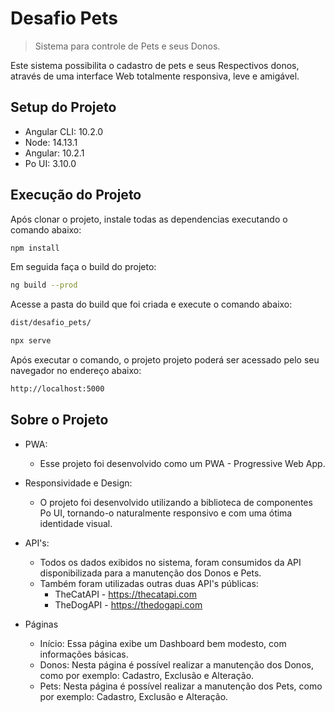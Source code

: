 # Desafio Pets
> Sistema para controle de Pets e seus Donos.

Este sistema possibilita o cadastro de pets e seus Respectivos donos, através de uma interface Web totalmente responsiva, leve e amigável.

## Setup do Projeto

* Angular CLI: 10.2.0
* Node: 14.13.1
* Angular: 10.2.1
* Po UI: 3.10.0

## Execução do Projeto

Após clonar o projeto, instale todas as dependencias executando o comando abaixo:

```sh
npm install
```

Em seguida faça o build do projeto:

```sh
ng build --prod
```

Acesse a pasta do build que foi criada e execute o comando abaixo:

```sh
dist/desafio_pets/
```
```sh
npx serve
```

Após executar o comando, o projeto projeto poderá ser acessado pelo seu navegador no endereço abaixo:

```sh
http://localhost:5000 
```

## Sobre o Projeto

* PWA:
    * Esse projeto foi desenvolvido como um PWA - Progressive Web App.

* Responsividade e Design:
    * O projeto foi desenvolvido utilizando a biblioteca de componentes Po UI, tornando-o naturalmente responsivo e com uma ótima identidade visual.

* API's:
    * Todos os dados exibidos no sistema, foram consumidos da API disponibilizada para a manutenção dos Donos e Pets.
	* Também foram utilizadas outras duas API's públicas: 
		* TheCatAPI - https://thecatapi.com
		* TheDogAPI - https://thedogapi.com 

* Páginas
    * Início: Essa página exibe um Dashboard bem modesto, com informações básicas.
	* Donos: Nesta página é possível realizar a manutenção dos Donos, como por exemplo: Cadastro, Exclusão e Alteração.
	* Pets: Nesta página é possível realizar a manutenção dos Pets, como por exemplo: Cadastro, Exclusão e Alteração.
